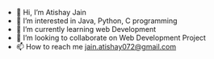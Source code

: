 - 👋 Hi, I’m Atishay Jain
- 👀 I’m interested in Java, Python, C programming
- 🌱 I’m currently learning web Development
- 💞️ I’m looking to collaborate on Web Development Project
- 📫 How to reach me jain.atishay072@gmail.com

<!---
atishayjain072/atishayjain072 is a ✨ special ✨ repository because its `README.md` (this file) appears on your GitHub profile.
You can click the Preview link to take a look at your changes.
--->
